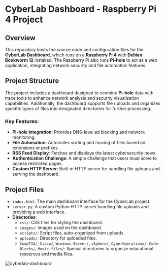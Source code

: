 # CyberLab Dashboard - Raspberry Pi 4 Project

## Overview

This repository hosts the source code and configuration files for the **CyberLab Dashboard**, which runs on a **Raspberry Pi 4** with **Debian Bookworm 12** installed. The Raspberry Pi also runs **Pi-hole** to act as a web application, integrating network security and file automation features.

## Project Structure

The project includes a dashboard designed to combine **Pi-hole** data with trace tools to enhance network analysis and security visualization capabilities. Additionally, the dashboard supports file uploads and organizes specific types of files into designated directories for further processing.

### Key Features:
- **Pi-hole integration**: Provides DNS-level ad blocking and network monitoring.
- **File Automation**: Automates sorting and moving of files based on extensions or prefixes.
- **RSS Feed Display**: Fetches and displays the latest cybersecurity news.
- **Authentication Challenge**: A simple challenge that users must solve to access restricted pages.
- **Custom HTTP Server**: Built-in HTTP server for handling file uploads and serving the dashboard.

## Project Files

- `index.html`: The main dashboard interface for the CyberLab project.
- `server.py`: A custom Python HTTP server handling file uploads and providing a web interface.
- **Directories**:
    - `css/`: CSS files for styling the dashboard.
    - `images/`: Images used on the dashboard.
    - `scripts/`: Script files, auto-organized from uploads.
    - `uploads/`: Directory for uploaded files.
    - `CompTIA/`, `Cisco/`, `Windows-Server/`, `vSphere/`, `CyberOperations/`, `Code-Blocks/`, `Music-files/`: Special directories to organize educational resources and media files.

![cyberlab-dashboard](https://github.com/user-attachments/assets/0c5bede4-7544-4fa2-922c-63d60871b664)
